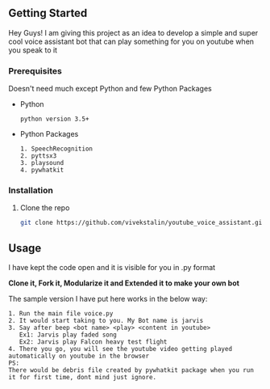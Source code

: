 ## Getting Started
Hey Guys! I am giving this project as an idea to develop a simple and super cool voice assistant bot that can play something for you on youtube when you speak to it

### Prerequisites

Doesn't need much except Python and few Python Packages
* Python
  ```
  python version 3.5+
  ```
* Python Packages
  ```
  1. SpeechRecognition
  2. pyttsx3
  3. playsound
  4. pywhatkit
  ```
### Installation
1. Clone the repo
   ```sh
   git clone https://github.com/vivekstalin/youtube_voice_assistant.git
   ```
## Usage
I have kept the code open and it is visible for you in .py format

**Clone it, Fork it, Modularize it and Extended it to make your own bot**
 
The sample version I have put here works in the below way:
```
1. Run the main file voice.py
2. It would start taking to you. My Bot name is jarvis
3. Say after beep <bot name> <play> <content in youtube>
   Ex1: Jarvis play faded song
   Ex2: Jarvis play Falcon heavy test flight
4. There you go, you will see the youtube video getting played automatically on youtube in the browser
PS:
There would be debris file created by pywhatkit package when you run it for first time, dont mind just ignore.
```

